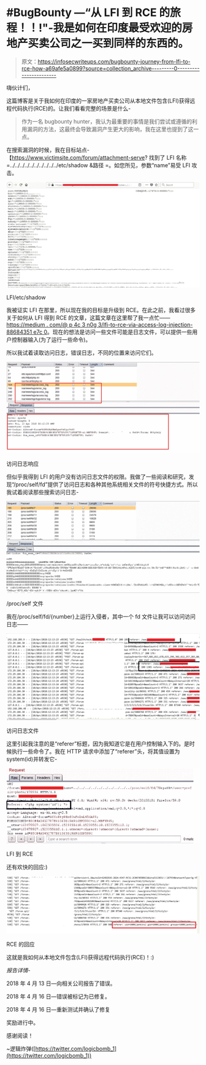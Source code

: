 # #BugBounty —“从 LFI 到 RCE 的旅程！！!"-我是如何在印度最受欢迎的房地产买卖公司之一买到同样的东西的。

> 原文：<https://infosecwriteups.com/bugbounty-journey-from-lfi-to-rce-how-a69afe5a0899?source=collection_archive---------0----------------------->

嗨伙计们，

这篇博客是关于我如何在印度的一家房地产买卖公司从本地文件包含(LFI)获得远程代码执行(RCE)的。让我们看看完整的场景是什么-

> 作为一名 bugbounty hunter，我认为最重要的事情是我们尝试或遵循的利用漏洞的方法，这最终会导致漏洞产生更大的影响，我在这里也提到了这一点。

在搜索漏洞的时候，我在目标站点-【https://www.victimsite.com/forum/attachment-serve? 找到了 LFI 名称=../../../../../../../../../../etc/shadow &路径 =。如您所见，参数“name”易受 LFI 攻击。

![](img/a486ec46eb91c096138f6a4532ef0ad9.png)

LFI/etc/shadow

我被证实 LFI 在那里，所以现在我的目标是升级到 RCE。在此之前，我看过很多关于如何从 LFI 得到 RCE 的文章，这篇文章在这里帮了我一点忙——[https://medium . com/@ p 4c 3 n0g 3/lfi-to-rce-via-access-log-injection-88684351 e7c 0](https://medium.com/@p4c3n0g3/lfi-to-rce-via-access-log-injection-88684351e7c0)。现在的想法是访问一些文件可能是日志文件，可以提供一些用户控制器输入(为了运行一些命令)。

所以我试着读取访问日志，错误日志，不同的位置来访问它们。

![](img/24110203b5c59939946153b4150c6bcb.png)

访问日志响应

但似乎我得到 LFI 的用户没有访问日志文件的权限。我做了一些阅读和研究，发现“/proc/self/fd”提供了访问日志和各种其他系统相关文件的符号快捷方式。所以我试着阅读那些搜索访问日志-

![](img/8168400b19b663d65481269529bff4d6.png)

/proc/self 文件

我在/proc/self/fd/{number}上运行入侵者，其中一个 fd 文件让我可以访问访问日志——

![](img/99fca9367c482158b98eb7fd71f33826.png)

访问日志文件

这里引起我注意的是“referer”标题，因为我知道它是在用户控制输入下的。是时候执行一些命令了。我在 HTTP 请求中添加了“referer”头，将其值设置为 system(id)并转发它-

![](img/0a9639e82f1ba866c328aadfc499335f.png)

LFI 到 RCE

还有欢快的回应:)

![](img/cad6d42678d399254caa9667b4f3b5af.png)

RCE 的回应

这就是我如何从本地文件包含(LFI)获得远程代码执行(RCE)！:)

*报告详情-*

2018 年 4 月 13 日—向相关公司报告了错误。

2018 年 4 月 16 日—错误被标记为已修复。

2018 年 4 月 16 日—重新测试并确认了修复

奖励进行中。

感谢阅读！

~逻辑炸弹([https://twitter.com/logicbomb_1](https://twitter.com/logicbomb_1))